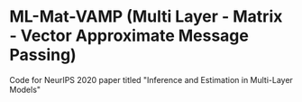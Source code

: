 # ML-Mat-VAMP (Multi Layer - Matrix - Vector Approximate Message Passing)
Code for NeurIPS 2020 paper titled "Inference and Estimation in Multi-Layer Models"
